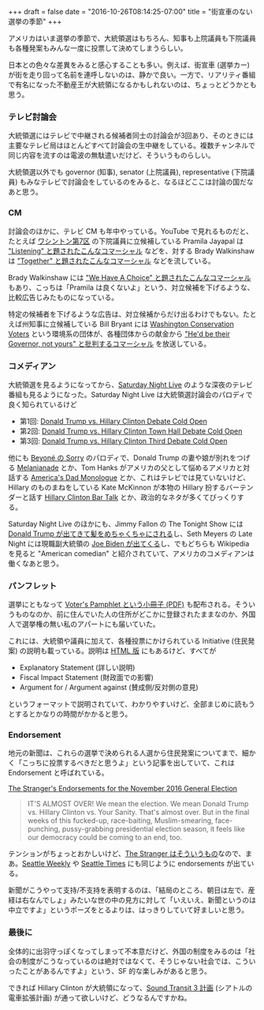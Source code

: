 +++
draft = false
date = "2016-10-26T08:14:25-07:00"
title = "街宣車のない選挙の季節"
+++

アメリカはいま選挙の季節で、大統領選はもちろん、知事も上院議員も下院議員も各種発案もみんな一度に投票して決めてしまうらしい。

日本との色々な差異をみると感心することも多い。例えば、街宣車 (選挙カー) が街を走り回って名前を連呼しないのは、静かで良い。一方で、リアリティ番組で有名になった不動産王が大統領になるかもしれないのは、ちょっとどうかとも思う。

### テレビ討論会

大統領選にはテレビで中継される候補者同士の討論会が3回あり、そのときには主要なテレビ局はほとんどすべて討論会の生中継をしている。複数チャンネルで同じ内容を流すのは電波の無駄遣いだけど、そういうものらしい。

大統領選以外でも governor (知事), senator (上院議員), representative (下院議員) もみなテレビで討論会をしているのをみると、なるほどここは討論の国だなあと思う。

### CM

討論会のほかに、テレビ CM も年中やっている。YouTube で見れるものだと、たとえば [ワシントン第7区](https://en.wikipedia.org/wiki/Washington%27s_7th_congressional_district) の下院議員に立候補している Pramila Jayapal は ["Listening" と題されたこんなコマーシャル](https://www.youtube.com/watch?v=mfBDaIODWhs) などを、対する Brady Walkinshaw は ["Together" と題されたこんなコマーシャル](https://www.youtube.com/watch?v=6kzbDyKgk3E) などを流している。

Brady Walkinshaw には ["We Have A Choice" と題されたこんなコマーシャル](https://www.youtube.com/watch?v=enKJbT30WAw) もあり、こっちは「Pramila は良くないよ」という、対立候補を下げるような、比較広告じみたものになっている。

特定の候補者を下げるような広告は、対立候補からだけ出るわけでもない。たとえば州知事に立候補している Bill Bryant には [Washington Conservation Voters](https://wcvoters.org/) という環境系の団体が、各種団体からの献金から ["He'd be their Governor, not yours" と批判するコマーシャル](https://www.youtube.com/watch?v=kC7X1GDnsK0) を放送している。

### コメディアン

大統領選を見るようになってから、[Saturday Night Live](http://www.nbc.com/saturday-night-live) のような深夜のテレビ番組も見るようになった。Saturday Night Live は大統領選討論会のパロディで良く知られているけど

* 第1回: [Donald Trump vs. Hillary Clinton Debate Cold Open](https://www.youtube.com/watch?v=-nQGBZQrtT0)
* 第2回: [Donald Trump vs. Hillary Clinton Town Hall Debate Cold Open](https://www.youtube.com/watch?v=qVMW_1aZXRk)
* 第3回: [Donald Trump vs. Hillary Clinton Third Debate Cold Open](https://www.youtube.com/watch?v=-kjyltrKZSY)

他にも [Beyoné の Sorry](https://www.youtube.com/watch?v=QxsmWxxouIM) のパロディで、Donald Trump の妻や娘が別れをつげる [Melanianade](https://www.youtube.com/watch?v=uJBL7kuzvsg) とか、Tom Hanks がアメリカの父として悩めるアメリカと対話する [America's Dad Monologue](https://www.youtube.com/watch?v=vcwFeyrH2ww) とか、これはテレビでは見ていないけど、Hillary のものまねをしている Kate McKinnon が本物の Hillary 扮するバーテンダーと話す [Hillary Clinton Bar Talk](https://www.youtube.com/watch?v=6Jh2n5ki0KE) とか、政治的なネタが多くてびっくりする。

Saturday Night Live のほかにも、Jimmy Fallon の The Tonight Show には [Donald Trump が出てきて髪をめちゃくちゃにされる](https://www.youtube.com/watch?v=u0BYqzdiuJc)し、Seth Meyers の Late Night には現職副大統領の [Joe Biden が出てくる](https://www.youtube.com/watch?v=ilOEuIxpfz4)し、でもどちらも Wikipedia を見ると "American comedian" と紹介されていて、アメリカのコメディアンは働くなあと思う。

### パンフレット

選挙にともなって [Voter's Pamphlet という小冊子 (PDF)](https://www.sos.wa.gov/_assets/elections/research/ED%2007%20-%20King%20(Seattle%20area).pdf) も配布される。そういうものなのか、前に住んでいた人の住所がどこかに登録されたままなのか、外国人で選挙権の無い私のアパートにも届いていた。

これには、大統領や議員に加えて、各種投票にかけられている Initiative (住民発案) の説明も載っている。説明は [HTML 版](https://weiapplets.sos.wa.gov/MyVoteOLVR/OnlineVotersGuide/Measures?language=en&electionId=63&countyCode=xx&ismyVote=False&electionTitle=2016%20General%20Election%20#ososTop) にもあるけど、すべてが

* Explanatory Statement (詳しい説明)
* Fiscal Impact Statement (財政面での影響)
* Argument for / Argument against (賛成側/反対側の意見)

というフォーマットで説明されていて、わかりやすいけど、全部まじめに読もうとするとかなりの時間がかかると思う。

### Endorsement

地元の新聞は、これらの選挙で決められる人選から住民発案についてまで、細かく「こっちに投票するべきだと思うよ」という記事を出していて、これは Endorsement と呼ばれている。

[The Stranger's Endorsements for the November 2016 General Election](http://www.thestranger.com/news/2016/10/18/24627137/the-strangers-endorsements-for-the-november-2016-general-election)

> IT'S ALMOST OVER! We mean the election. We mean Donald Trump vs. Hillary Clinton vs. Your Sanity. That's almost over. But in the final weeks of this fucked-up, race-baiting, Muslim-smearing, face-punching, pussy-grabbing presidential election season, it feels like our democracy could be coming to an end, too.

テンションがちょっとおかしいけど、[The Stranger はそういうもの](https://blog.8-p.info/ja/2016/09/21/the-stranger/)なので、まあ。[Seattle Weekly](http://www.seattleweekly.com/news/the-endorsements/) や [Seattle Times](http://www.seattletimes.com/category/endorsements-2016/) にも同じように endorsements が出ている。

新聞がこうやって支持/不支持を表明するのは、「結局のところ、朝日は左で、産経は右なんでしょ」みたいな世の中の見方に対して「いえいえ、新聞というのは中立ですよ」というポーズをとるよりは、はっきりしていて好ましいと思う。

### 最後に

全体的に出羽守っぽくなってしまって不本意だけど、外国の制度をみるのは「社会の制度がこうなっているのは絶対ではなくて、そうじゃない社会では、こういったことがあるんですよ」という、SF 的な楽しみがあると思う。

できれば Hillary Clinton が大統領になって、[Sound Transit 3 計画](http://soundtransit3.org/) (シアトルの電車拡張計画) が通って欲しいけど、どうなるんですかね。
